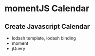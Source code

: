 # momentJS Calendar

## Create Javascript Calendar
* lodash template, lodash binding
* moment
* jQuery